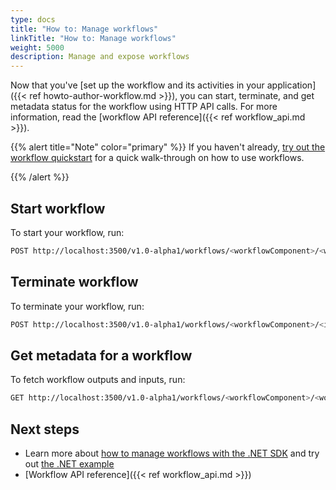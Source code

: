 ```yaml
---
type: docs
title: "How to: Manage workflows"
linkTitle: "How to: Manage workflows"
weight: 5000
description: Manage and expose workflows
---
```


Now that you've [set up the workflow and its activities in your application]({{< ref howto-author-workflow.md >}}), you can start, terminate, and get metadata status for the workflow using HTTP API calls. For more information, read the [workflow API reference]({{< ref workflow_api.md >}}).

{{% alert title="Note" color="primary" %}}
 If you haven't already, [try out the workflow quickstart](todo) for a quick walk-through on how to use workflows.

{{% /alert %}}

## Start workflow

To start your workflow, run:

```bash
POST http://localhost:3500/v1.0-alpha1/workflows/<workflowComponent>/<workflowName>/<instanceId>/start
```

## Terminate workflow

To terminate your workflow, run:

```bash
POST http://localhost:3500/v1.0-alpha1/workflows/<workflowComponent>/<instanceId>/terminate
```

## Get metadata for a workflow

To fetch workflow outputs and inputs, run:

```bash
GET http://localhost:3500/v1.0-alpha1/workflows/<workflowComponent>/<workflowName>/<instanceId>
```

## Next steps

- Learn more about [how to manage workflows with the .NET SDK](todo) and try out [the .NET example](https://github.com/dapr/dotnet-sdk/tree/master/examples/Workflow)
- [Workflow API reference]({{< ref workflow_api.md >}})